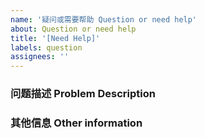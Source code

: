 ```yaml
---
name: '疑问或需要帮助 Question or need help'
about: Question or need help
title: '[Need Help]'
labels: question
assignees: ''
---
```


### 问题描述 Problem Description

<!-- 详细地描述问题，让大家都能理解。 -->
<!-- Describe the problem in detail so that everyone can understand. -->

### 其他信息 Other information

<!-- 如截图等其他信息可以贴在这里。 -->
<!-- Other information such as screenshots can be posted here. -->
